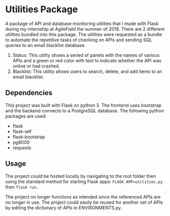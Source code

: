 # Utilities Package
 A package of API and database monitoring utilities that I made with Flask during my internship at AgileField the summer of 2018. There are 2 different utilities bundled into this package. The utilities were requested as a bundle to automate the repetitive tasks of checking on APIs and sending SQL queries to an email blacklist database.
 1. Status: This utility shows a seried of panels with the names of various APIs and a green or red color with text to indicate whether the API was
  online or had crashed. 
 2. Blacklist: This utility allows users to search, delete, and add items to an email blacklist.

## Dependencies

This project was built with Flask on python 3. The frontend uses bootstrap and the backend connects to a PostgreSQL database. The following python packages are used:

* flask
* flask-wtf
* flask-bootstrap
* pg8000
* requests

## Usage

The project could be hosted locally by navigating to the root folder then using the standard method for starting Flask apps:
`FLASK_APP=utilities.py`
then 
`flask run.`

The project no longer functions as intended since the referenced APIs are no longer in use. The project could easily be reused for another set of APIs by editing the dictionary of APIs in ENVIRONMENTS.py.
